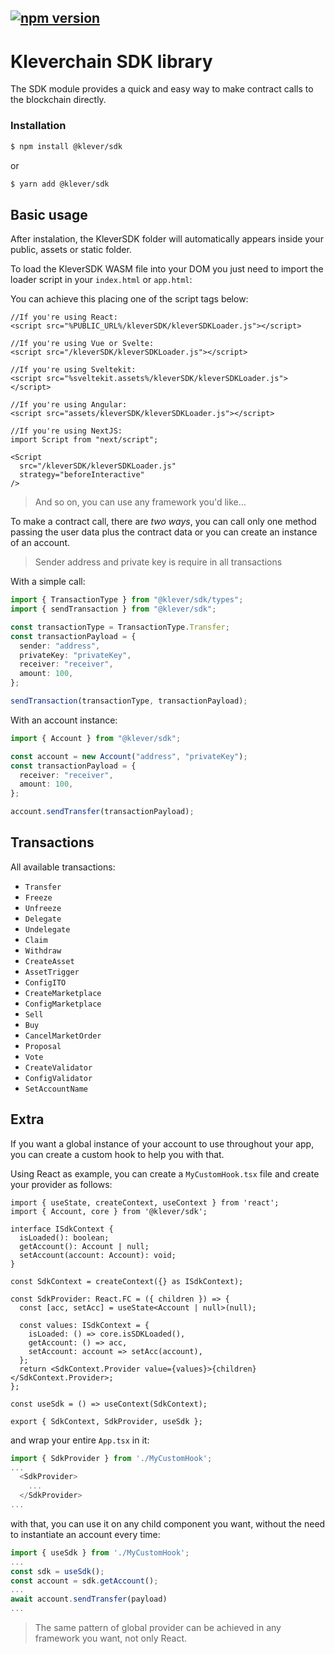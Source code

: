 ## [![npm version](https://badge.fury.io/js/@klever%2Fsdk.svg)](https://badge.fury.io/js/@klever%2Fsdk)

# Kleverchain SDK library

The SDK module provides a quick and easy way to make contract calls to the blockchain directly.

### Installation

```bash
$ npm install @klever/sdk
```

or

```bash
$ yarn add @klever/sdk
```

## Basic usage

After instalation, the KleverSDK folder will automatically appears inside your public, assets or static folder.

To load the KleverSDK WASM file into your DOM you just need to import the loader script in your `index.html` or `app.html`:


You can achieve this placing one of the script tags below:

```tsx
//If you're using React:
<script src="%PUBLIC_URL%/kleverSDK/kleverSDKLoader.js"></script>
```

```tsx
//If you're using Vue or Svelte:
<script src="/kleverSDK/kleverSDKLoader.js"></script>
```

```tsx
//If you're using Sveltekit:
<script src="%sveltekit.assets%/kleverSDK/kleverSDKLoader.js"></script>
```

```tsx
//If you're using Angular:
<script src="assets/kleverSDK/kleverSDKLoader.js"></script>
```

```tsx
//If you're using NextJS:
import Script from "next/script";

<Script
  src="/kleverSDK/kleverSDKLoader.js"
  strategy="beforeInteractive"
/>
```
>And so on, you can use any framework you'd like...

To make a contract call, there are _two ways_, you can call only one method passing the user data plus the contract data or you can create an instance of an account.

> Sender address and private key is require in all transactions

With a simple call:

```ts
import { TransactionType } from "@klever/sdk/types";
import { sendTransaction } from "@klever/sdk";

const transactionType = TransactionType.Transfer;
const transactionPayload = {
  sender: "address",
  privateKey: "privateKey",
  receiver: "receiver",
  amount: 100,
};

sendTransaction(transactionType, transactionPayload);
```

With an account instance:

```ts
import { Account } from "@klever/sdk";

const account = new Account("address", "privateKey");
const transactionPayload = {
  receiver: "receiver",
  amount: 100,
};

account.sendTransfer(transactionPayload);
```

## Transactions

All available transactions:

- `Transfer`
- `Freeze`
- `Unfreeze`
- `Delegate`
- `Undelegate`
- `Claim`
- `Withdraw`
- `CreateAsset`
- `AssetTrigger`
- `ConfigITO`
- `CreateMarketplace`
- `ConfigMarketplace`
- `Sell`
- `Buy`
- `CancelMarketOrder`
- `Proposal`
- `Vote`
- `CreateValidator`
- `ConfigValidator`
- `SetAccountName`

## Extra
If you want a global instance of your account to use throughout your app, you can create a custom hook to help you with that.


Using React as example, you can create a `MyCustomHook.tsx` file and create your provider as follows:

```tsx
import { useState, createContext, useContext } from 'react';
import { Account, core } from '@klever/sdk';

interface ISdkContext {
  isLoaded(): boolean;
  getAccount(): Account | null;
  setAccount(account: Account): void;
}

const SdkContext = createContext({} as ISdkContext);

const SdkProvider: React.FC = ({ children }) => {
  const [acc, setAcc] = useState<Account | null>(null);

  const values: ISdkContext = {
    isLoaded: () => core.isSDKLoaded(),
    getAccount: () => acc,
    setAccount: account => setAcc(account),
  };
  return <SdkContext.Provider value={values}>{children}</SdkContext.Provider>;
};

const useSdk = () => useContext(SdkContext);

export { SdkContext, SdkProvider, useSdk };
```

and wrap your entire `App.tsx` in it:

```ts
import { SdkProvider } from './MyCustomHook';
...
  <SdkProvider>
    ...
  </SdkProvider>
...
```

with that, you can use it on any child component you want, without the need to instantiate an account every time:

```ts
import { useSdk } from './MyCustomHook';
...
const sdk = useSdk();
const account = sdk.getAccount();
...
await account.sendTransfer(payload)
...
```

>The same pattern of global provider can be achieved in any framework you want, not only React.